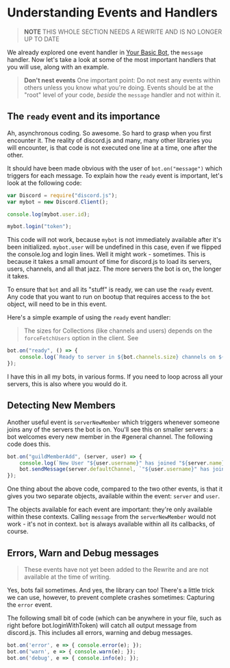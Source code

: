# Understanding Events and Handlers

> **NOTE** THIS WHOLE SECTION NEEDS A REWRITE AND IS NO LONGER UP TO DATE

We already explored one event handler in [Your Basic Bot](your-basic-bot.html), the `message` handler. Now let's take a look at some of the most important handlers that you will use, along with an example.

> **Don't nest events**
> One important point: Do not nest any events within others unless you know what you're doing. Events should be at the "root" level of your code, *beside* the `message` handler and not within it. 

## The `ready` event and its importance

Ah, asynchronous coding. So awesome. So hard to grasp when you first encounter it. The reality of discord.js and many, many other libraries you will encounter, is that code is not executed one line at a time, one after the other. 

It should have been made obvious with the user of `bot.on("message")` which triggers for each message. To explain how the `ready` event is important, let's look at the following code: 

```js
var Discord = require("discord.js");
var mybot = new Discord.Client();

console.log(mybot.user.id);

mybot.login("token");
```

This code will not work, because `mybot` is not immediately available after it's been initialized. `mybot.user` will be undefined in this case, even if we flipped the console.log and login lines. Well it might work - sometimes. This is because it takes a small amount of time for discord.js to load its servers, users, channels, and all that jazz. The more servers the bot is on, the longer it takes. 

To ensure that `bot` and all its "stuff" is ready, we can use the `ready` event. Any code that you want to run on bootup that requires access to the `bot` object, will need to be in this event.

Here's a simple example of using the `ready` event handler:

> The sizes for Collections (like channels and users) depends on the `forceFetchUsers` option in the client. See 

```js
bot.on("ready", () => {
	console.log(`Ready to server in ${bot.channels.size} channels on ${bot.guilds.size} servers, for a total of ${bot.users.size} users.`);
});
```

I have this in all my bots, in various forms. If you need to loop across all your servers, this is also where you would do it.


## Detecting New Members

Another useful event is `serverNewMember` which triggers whenever someone joins any of the servers the bot is on. You'll see this on smaller servers: a bot welcomes every new member in the #general channel. The following code does this.

```js
bot.on("guildMemberAdd", (server, user) => {
	console.log(`New User "${user.username}" has joined "${server.name}"` );
	bot.sendMessage(server.defaultChannel, `"${user.username}" has joined this server`);
});
```

One thing about the above code, compared to the two other events, is that it gives you two separate objects, available within the event: `server` and `user`. 

The objects available for each event are important: they're only available within these contexts. Calling `message` from the `serverNewMember` would not work - it's not in context. `bot` is always available within all its callbacks, of course. 


## Errors, Warn and Debug messages

> These events have not yet been added to the Rewrite and are not available at the time of writing.

Yes, bots fail sometimes. And yes, the library can too! There's a little trick we can use, however, to prevent complete crashes sometimes: Capturing the `error` event. 

The following small bit of code (which can be anywhere in your file, such as right before bot.loginWithToken) will catch all output message from discord.js. This includes all errors, warning and debug messages.

```js
bot.on('error', e => { console.error(e); });
bot.on('warn', e => { console.warn(e); });
bot.on('debug', e => { console.info(e); });
```